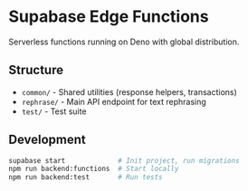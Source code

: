 # Supabase Edge Functions

Serverless functions running on Deno with global distribution.

## Structure
- `common/` - Shared utilities (response helpers, transactions)
- `rephrase/` - Main API endpoint for text rephrasing  
- `test/` - Test suite

## Development
```bash
supabase start             # Init project, run migrations
npm run backend:functions  # Start locally
npm run backend:test       # Run tests
```
